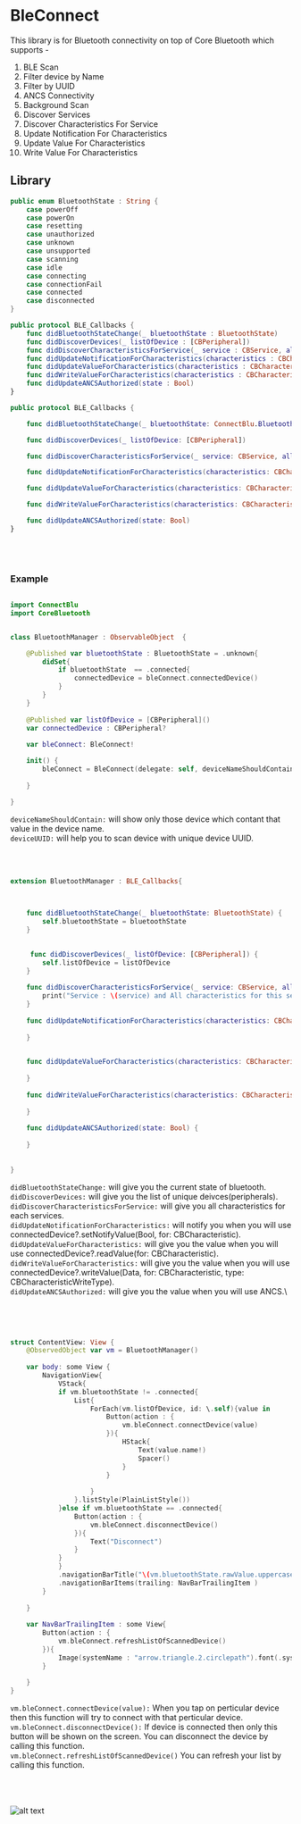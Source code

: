 # BleConnect

This library is for Bluetooth connectivity on top of Core Bluetooth which supports -
1. BLE Scan
2. Filter device by Name
3. Filter by UUID
4. ANCS Connectivity
5. Background Scan
6. Discover Services
7. Discover Characteristics For Service
8. Update Notification For Characteristics
9. Update Value For Characteristics
10. Write Value For Characteristics

## Library

```swift
public enum BluetoothState : String {
    case powerOff
    case powerOn
    case resetting
    case unauthorized
    case unknown
    case unsupported
    case scanning
    case idle
    case connecting
    case connectionFail
    case connected
    case disconnected
}
```


```swift
public protocol BLE_Callbacks {
    func didBluetoothStateChange(_ bluetoothState : BluetoothState)
    func didDiscoverDevices(_ listOfDevice : [CBPeripheral])
    func didDiscoverCharacteristicsForService(_ service : CBService, allCharacterisricsForThisService : [CBCharacteristic])
    func didUpdateNotificationForCharacteristics(characteristics : CBCharacteristic, error : Error?)
    func didUpdateValueForCharacteristics(characteristics : CBCharacteristic, error : Error?)
    func didWriteValueForCharacteristics(characteristics : CBCharacteristic, error : Error?)
    func didUpdateANCSAuthorized(state : Bool)
}
```

```swift
public protocol BLE_Callbacks {

    func didBluetoothStateChange(_ bluetoothState: ConnectBlu.BluetoothState)

    func didDiscoverDevices(_ listOfDevice: [CBPeripheral])

    func didDiscoverCharacteristicsForService(_ service: CBService, allCharacterisricsForThisService: [CBCharacteristic])

    func didUpdateNotificationForCharacteristics(characteristics: CBCharacteristic, error: Error?)

    func didUpdateValueForCharacteristics(characteristics: CBCharacteristic, error: Error?)

    func didWriteValueForCharacteristics(characteristics: CBCharacteristic, error: Error?)

    func didUpdateANCSAuthorized(state: Bool)
}
```
<br><br>
### Example
```swift

import ConnectBlu
import CoreBluetooth


class BluetoothManager : ObservableObject  {

    @Published var bluetoothState : BluetoothState = .unknown{
        didSet{
            if bluetoothState  == .connected{
                connectedDevice = bleConnect.connectedDevice()
            }
        }
    }
    
    @Published var listOfDevice = [CBPeripheral]()
    var connectedDevice : CBPeripheral?
    
    var bleConnect: BleConnect!

    init() {
        bleConnect = BleConnect(delegate: self, deviceNameShouldContain: nil, deviceUUID: nil)
        
    }

}
```
`deviceNameShouldContain:` will show only those device which contant that value in the device name.\
`deviceUUID:` will help you to scan device with unique device UUID.


<br> <br>


```swift
extension BluetoothManager : BLE_Callbacks{


    
    func didBluetoothStateChange(_ bluetoothState: BluetoothState) {
        self.bluetoothState = bluetoothState
    }
    

     func didDiscoverDevices(_ listOfDevice: [CBPeripheral]) {
        self.listOfDevice = listOfDevice
    }
    
    func didDiscoverCharacteristicsForService(_ service: CBService, allCharacterisricsForThisService: [CBCharacteristic]) {
        print("Service : \(service) and All characteristics for this service is \(allCharacterisricsForThisService)")
    }
    
    func didUpdateNotificationForCharacteristics(characteristics: CBCharacteristic, error: Error?) {
        
    }

    
    func didUpdateValueForCharacteristics(characteristics: CBCharacteristic, error: Error?) {
        
    }
    
    func didWriteValueForCharacteristics(characteristics: CBCharacteristic, error: Error?) {
        
    }
    
    func didUpdateANCSAuthorized(state: Bool) {
        
    }
    
   
}
```
`didBluetoothStateChange:` will give you the current state of bluetooth.\
`didDiscoverDevices:` will give you the list of unique deivces(peripherals).\
`didDiscoverCharacteristicsForService:` will give you all characteristics for each services.\
`didUpdateNotificationForCharacteristics:` will notify you when you will use connectedDevice?.setNotifyValue(Bool, for: CBCharacteristic).\
`didUpdateValueForCharacteristics:` will give you the value when you will use connectedDevice?.readValue(for: CBCharacteristic).\
`didWriteValueForCharacteristics:` will give you the value when you will use  connectedDevice?.writeValue(Data, for: CBCharacteristic, type: CBCharacteristicWriteType).\
`didUpdateANCSAuthorized:` will give you the value when you will use ANCS.\

<br><br>

```swift

struct ContentView: View {
    @ObservedObject var vm = BluetoothManager()
    
    var body: some View {
        NavigationView{
            VStack{
            if vm.bluetoothState != .connected{
                List{
                    ForEach(vm.listOfDevice, id: \.self){value in
                        Button(action : {
                            vm.bleConnect.connectDevice(value)
                        }){
                            HStack{
                                Text(value.name!)
                                Spacer()
                            }
                        }
                        
                    }
                }.listStyle(PlainListStyle())
            }else if vm.bluetoothState == .connected{
                Button(action : {
                    vm.bleConnect.disconnectDevice()
                }){
                    Text("Disconnect")
                }
            }
            }
            .navigationBarTitle("\(vm.bluetoothState.rawValue.uppercased())")
            .navigationBarItems(trailing: NavBarTrailingItem )
        }
        
    }
    
    var NavBarTrailingItem : some View{
        Button(action : {
            vm.bleConnect.refreshListOfScannedDevice()
        }){
            Image(systemName : "arrow.triangle.2.circlepath").font(.system(size: 18)).padding(8)
        }
        
    }
}

```
`vm.bleConnect.connectDevice(value):` When you tap on perticular device then this function will try to connect with that perticular device.\
`vm.bleConnect.disconnectDevice():` If device is connected then only this button will be shown on the screen. You can disconnect the device by calling this function.\
`vm.bleConnect.refreshListOfScannedDevice()` You can refresh your list by calling this function.

<br><br><br>
![alt text](https://github.com/MdMugish/BleConnect/blob/main/ListOfDevices.jpeg?raw=true)
